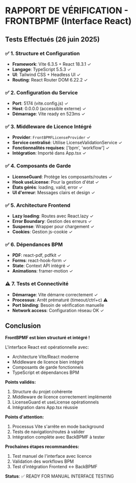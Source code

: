 # RAPPORT DE VÉRIFICATION - FRONTBPMF (Interface React)

## Tests Effectués (26 juin 2025)

### ✅ 1. Structure et Configuration
- **Framework**: Vite 6.3.5 + React 18.3.1 ✓
- **Langage**: TypeScript 5.5.3 ✓
- **UI**: Tailwind CSS + Headless UI ✓
- **Routing**: React Router DOM 6.22.2 ✓

### ✅ 2. Configuration du Service
- **Port**: 5174 (vite.config.js) ✓
- **Host**: 0.0.0.0 (accessible externe) ✓
- **Démarrage**: Vite ready en 523ms ✓

### ✅ 3. Middleware de Licence Intégré
- **Provider**: `FrontBPMFLicenseProvider` ✓
- **Service centralisé**: Utilise LicenseValidationService ✓
- **Fonctionnalités requises**: ['bpm', 'workflow'] ✓
- **Intégration**: Importé dans App.tsx ✓

### ✅ 4. Composants de Garde
- **LicenseGuard**: Protège les composants/routes ✓
- **Hook useLicense**: Pour la gestion d'état ✓
- **États gérés**: loading, valid, error ✓
- **UI d'erreur**: Messages clairs et design ✓

### ✅ 5. Architecture Frontend
- **Lazy loading**: Routes avec React.lazy ✓
- **Error Boundary**: Gestion des erreurs ✓
- **Suspense**: Wrapper pour chargement ✓
- **Cookies**: Gestion js-cookie ✓

### ✅ 6. Dépendances BPM
- **PDF**: react-pdf, pdfkit ✓
- **Forms**: react-hook-form ✓
- **State**: Context API intégré ✓
- **Animations**: framer-motion ✓

### ⚠️ 7. Tests et Connectivité
- **Démarrage**: Vite démarre correctement ✓
- **Processus**: Arrêt prématuré (timeout/ctrl+c) ⚠️
- **Port binding**: Besoin de vérification manuelle
- **Network access**: Configuration réseau OK ✓

## Conclusion

**FrontBPMF est bien structuré et intégré !**

L'interface React est opérationnelle avec:
- Architecture Vite/React moderne
- Middleware de licence bien intégré
- Composants de garde fonctionnels
- TypeScript et dépendances BPM

**Points validés:**
1. Structure du projet cohérente
2. Middleware de licence correctement implémenté
3. LicenseGuard et useLicense opérationnels
4. Intégration dans App.tsx réussie

**Points d'attention:**
1. Processus Vite s'arrête en mode background
2. Tests de navigation/routes à valider
3. Intégration complète avec BackBPMF à tester

**Prochaines étapes recommandées:**
1. Test manuel de l'interface avec licence
2. Validation des workflows BPM
3. Test d'intégration Frontend ↔ BackBPMF

**Status**: ✅ READY FOR MANUAL INTERFACE TESTING
